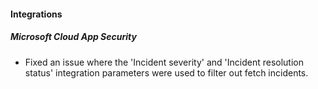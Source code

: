 
#### Integrations
##### Microsoft Cloud App Security
- Fixed an issue where the 'Incident severity' and 'Incident resolution status' integration parameters were used to filter out fetch incidents.
